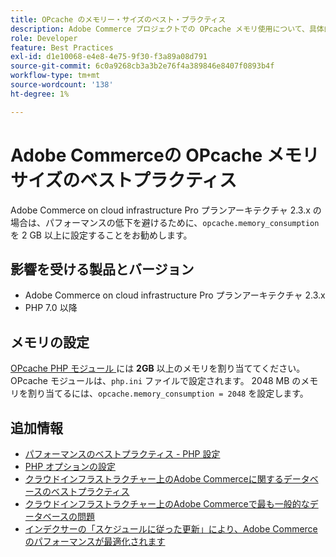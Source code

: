 ```yaml
---
title: OPcache のメモリー・サイズのベスト・プラクティス
description: Adobe Commerce プロジェクトでの OPcache メモリ使用について、具体的な設定を行ってパフォーマンスの低下を回避する方法について説明します。
role: Developer
feature: Best Practices
exl-id: d1e10068-e4e8-4e75-9f30-f3a89a08d791
source-git-commit: 6c0a9268cb3a3b2e76f4a389846e8407f0893b4f
workflow-type: tm+mt
source-wordcount: '138'
ht-degree: 1%

---
```


# Adobe Commerceの OPcache メモリサイズのベストプラクティス

Adobe Commerce on cloud infrastructure Pro プランアーキテクチャ 2.3.x の場合は、パフォーマンスの低下を避けるために、`opcache.memory_consumption` を 2 GB 以上に設定することをお勧めします。

## 影響を受ける製品とバージョン

* Adobe Commerce on cloud infrastructure Pro プランアーキテクチャ 2.3.x
* PHP 7.0 以降

## メモリの設定

[OPcache PHP モジュール ](https://www.php.net/manual/en/book.opcache.php) には **2GB** 以上のメモリを割り当ててください。 OPcache モジュールは、`php.ini` ファイルで設定されます。 2048 MB のメモリを割り当てるには、`opcache.memory_consumption = 2048` を設定します。

## 追加情報

* [ パフォーマンスのベストプラクティス - PHP 設定 ](../../../performance/software.md#php-settings)
* [PHP オプションの設定 ](https://experienceleague.adobe.com/ja/docs/commerce-cloud-service/user-guide/configure/app/configure-app-yaml)
* [クラウドインフラストラクチャー上のAdobe Commerceに関するデータベースのベストプラクティス](database-on-cloud.md)
* [クラウドインフラストラクチャー上のAdobe Commerceで最も一般的なデータベースの問題](../maintenance/resolve-database-performance-issues.md)
* [インデクサーの「スケジュールに従った更新」により、Adobe Commerceのパフォーマンスが最適化されます](../maintenance/indexer-configuration.md)
